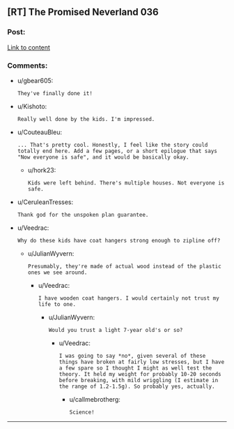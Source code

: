 ## [RT] The Promised Neverland 036

### Post:

[Link to content](http://mangastream.com/read/neverland/036/4202/1)

### Comments:

- u/gbear605:
  ```
  They've finally done it!
  ```

- u/Kishoto:
  ```
  Really well done by the kids. I'm impressed.
  ```

- u/CouteauBleu:
  ```
  ... That's pretty cool. Honestly, I feel like the story could totally end here. Add a few pages, or a short epilogue that says "Now everyone is safe", and it would be basically okay.
  ```

  - u/hork23:
    ```
    Kids were left behind. There's multiple houses. Not everyone is safe.
    ```

- u/CeruleanTresses:
  ```
  Thank god for the unspoken plan guarantee.
  ```

- u/Veedrac:
  ```
  Why do these kids have coat hangers strong enough to zipline off?
  ```

  - u/JulianWyvern:
    ```
    Presumably, they're made of actual wood instead of the plastic ones we see around.
    ```

    - u/Veedrac:
      ```
      I have wooden coat hangers. I would certainly not trust my life to one.
      ```

      - u/JulianWyvern:
        ```
        Would you trust a light 7-year old's or so?
        ```

        - u/Veedrac:
          ```
          I was going to say *no*, given several of these things have broken at fairly low stresses, but I have a few spare so I thought I might as well test the theory. It held my weight for probably 10-20 seconds before breaking, with mild wriggling (I estimate in the range of 1.2-1.5g). So probably yes, actually.
          ```

          - u/callmebrotherg:
            ```
            Science!
            ```

---

